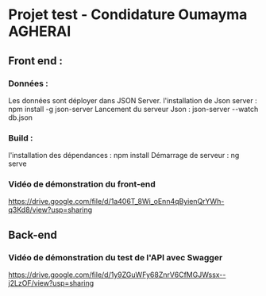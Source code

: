 # Projet test - Condidature Oumayma AGHERAI
## Front end : 
### Données : 
Les données sont déployer dans JSON Server.
l'installation de Json server : npm install -g json-server
Lancement du serveur Json : json-server --watch db.json
### Build :
l'installation des dépendances : npm install 
Démarrage de serveur :  ng serve 

### Vidéo de démonstration du front-end 
https://drive.google.com/file/d/1a406T_8Wi_oEnn4qByienQrYWh-q3Kd8/view?usp=sharing

## Back-end
### Vidéo de démonstration du test de l'API avec Swagger 
https://drive.google.com/file/d/1y9ZGuWFy68ZnrV6CfMGJWssx--j2LzOF/view?usp=sharing



